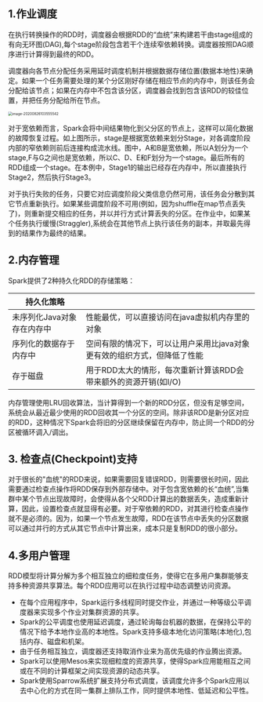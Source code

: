 ## 1.作业调度

在执行转换操作的RDD时，调度器会根据RDD的“血统”来构建若干由stage组成的有向无环图(DAG),每个stage阶段包含若干个连续窄依赖转换。调度器按照DAG顺序进行计算得到最终的RDD。

调度器向各节点分配任务采用延时调度机制并根据数据存储位置(数据本地性)来确定。如果一个任务需要处理的某个分区刚好存储在相应节点的内存中，则该任务会分配给该节点；如果在内存中不包含该分区，调度器会找到包含该RDD的较佳位置，并把任务分配给所在节点。

<img src="http://qfth8dccq.hn-bkt.clouddn.com/images/image-20200826103555542.png" alt="image-20200826103555542" style="zoom:50%;" />

对于宽依赖而言，Spark会将中间结果物化到父分区的节点上，这样可以简化数据的故障恢复过程。如上图所示，stage是根据宽依赖来划分Stage，对各调度阶段内部的窄依赖则前后连接构成流水线。图中，A和B是宽依赖，所以A划分为一个stage,F与G之间也是宽依赖，所以C、D、E和F划分为一个stage。最后所有的RDD组成一个stage。在本例中，Stage1的输出已经存在内存中，所以直接执行Stage2，然后执行Stage3。

对于执行失败的任务，只要它对应调度阶段父类信息仍然可用，该任务会分散到其它节点重新执行。如果某些调度阶段不可用(例如，因为shuffle在map节点丢失了)，则重新提交相应的任务，并以并行方式计算丢失的分区。在作业中，如果某个任务执行缓慢(Straggler),系统会在其他节点上执行该任务的副本，并取最先得到的结果作为最终的结果。

## 2.内存管理

Spark提供了2种持久化RDD的存储策略：

| 持久化策略                 |                                                              |
| -------------------------- | ------------------------------------------------------------ |
| 未序列化Java对象存在内存中 | 性能最优，可以直接访问在java虚拟机内存里的对象               |
| 序列化的数据存于内存中     | 空间有限的情况下，可以让用户采用比java对象更有效的组织方式，但降低了性能 |
| 存于磁盘                   | 用于RDD太大的情形，每次重新计算该RDD会带来额外的资源开销(如I/O) |

内存管理使用LRU回收算法，当计算得到一个新的RDD分区，但没有足够空间，系统会从最近最少使用的RDD回收其一个分区的空间。除非该RDD是新分区对应的RDD，这种情况下Spark会将旧的分区继续保留在内存中，防止同一个RDD的分区被循环调入/调出。

## 3. 检查点(Checkpoint)支持

对于很长的"血统"的RDD来说，如果需要回复错误RDD，则需要很长时间，因此需要通过检查点操作将RDD保存到外部存储中。对于包含宽依赖的长“血统”,当集群中某个节点出现故障时，会使得从各个父RDD计算出的数据丢失，造成重新计算，因此，设置检查点就显得有必要。对于窄依赖的RDD，对其进行检查点操作就不是必须的。因为，如果一个节点发生故障，RDD在该节点中丢失的分区数据可以通过并行的方式从其它节点中计算出来，成本只是复制RDD的很小部分。

## 4.多用户管理

RDD模型将计算分解为多个相互独立的细粒度任务，使得它在多用户集群能够支持多种资源共享算法。每个RDD应用可以在执行过程中动态调整访问资源。

* 在每个应用程序中，Spark运行多线程同时提交作业，并通过一种等级公平调度器来实现多个作业对集群资源的共享。
* Spark的公平调度也使用延迟调度，通过轮询每台机器的数据，在保持公平的情况下给予本地作业高的本地性。Spark支持多级本地化访问策略(本地化),包括内存、磁盘和机架。
* 由于任务相互独立，调度器还支持取消作业来为高优先级的作业腾出资源。
* Spark可以使用Mesos来实现细粒度的资源共享，使得Spark应用能相互之间或在不同的计算框架之间实现资源的动态共享。
* Spark使用Sparrow系统扩展支持分布式调度，该调度允许多个Spark应用以去中心化的方式在同一集群上排队工作，同时提供本地性、低延迟和公平性。